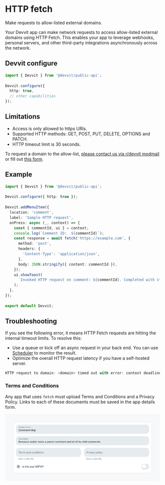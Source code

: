 # HTTP fetch

Make requests to allow-listed external domains.

Your Devvit app can make network requests to access allow-listed external domains using HTTP Fetch. This enables your app to leverage webhooks, personal servers, and other third-party integrations asynchronously across the network.

## Devvit configure

```ts
import { Devvit } from '@devvit/public-api';

Devvit.configure({
  http: true,
  // other capabilities
});
```

## Limitations

- Access is only allowed to https URIs.
- Supported HTTP methods: GET, POST, PUT, DELETE, OPTIONS and PATCH.
- HTTP timeout limit is 30 seconds.

To request a domain to the allow-list, [please contact us via r/devvit modmail](https://www.reddit.com/message/compose/?to=r%2Fdevvit) or fill out [this form](https://forms.gle/Pn8Eq3RoPcmH1ZJJ7).

## Example

```ts
import { Devvit } from '@devvit/public-api';

Devvit.configure({ http: true });

Devvit.addMenuItem({
  location: 'comment',
  label: 'Sample HTTP request',
  onPress: async (_, context) => {
    const { commentId, ui } = context;
    console.log(`Comment ID:  ${commentId}`);
    const response = await fetch('https://example.com', {
      method: 'post',
      headers: {
        'Content-Type': 'application/json',
      },
      body: JSON.stringify({ content: commentId }),
    });
    ui.showToast(
      `Invoked HTTP request on comment: ${commentId}. Completed with status: ${response.status}`
    );
  },
});

export default Devvit;
```

## Troubleshooting

If you see the following error, it means HTTP Fetch requests are hitting the internal timeout limits. To resolve this:

- Use a queue or kick off an async request in your back end. You can use [Scheduler](/docs/capabilities/scheduler.md) to monitor the result.
- Optimize the overall HTTP request latency if you have a self-hosted server.

```ts
HTTP request to domain: <domain> timed out with error: context deadline exceeded.
```

### Terms and Conditions

Any app that uses `fetch` must upload Terms and Conditions and a Privacy Policy. Links to each of these documents must be saved in the app details form.

![App configuration form](../assets/capabilities/http-fetch/http-fetch-legal-links.png)
